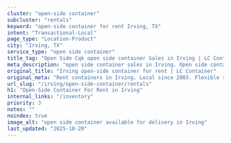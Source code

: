 ```yaml
---
cluster: "open-side container"
subcluster: "rentals"
keyword: "open-side container for rent Irving, TX"
intent: "Transactional-Local"
page_type: "Location-Product"
city: "Irving, TX"
service_type: "open side container"
title_tag: "Open Side Cqk open side container Sales in Irving | LC Container"
meta_description: "open side container sales in Irving. Open side containers for oversized cargo. Fast delivery, competitive pricing. Serving open side container area. Quote ID: MDI. Call (214) 524-4168 for your free quote today."
original_title: "Irving open-side container for rent | LC Container"
original_meta: "Rent containers in Irving. Local since 2003. Flexible rental terms. Same-week delivery available. Get your free quote — call (214) 524-4168 today."
url_slug: "/irving/open-side-container/rentals"
h1: "Open-Side Container For Rent in Irving"
internal_links: "/inventory"
priority: 3
notes: ""
noindex: true
image_alt: "open side container available for delivery in Irving"
last_updated: "2025-10-20"
---
```


<!-- TODO: Add unique city/inventory copy, images, and internal links here. -->
